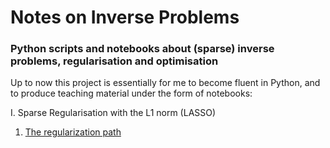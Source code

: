 # Notes on Inverse Problems
### Python scripts and notebooks about (sparse) inverse problems, regularisation and optimisation

Up to now this project is essentially for me to become fluent in Python, and to produce teaching material under the form of notebooks:

I. Sparse Regularisation with the L1 norm (LASSO)
  1. [The regularization path](https://nbviewer.jupyter.org/github/Guillaume-Garrigos/invprob/blob/master/notebook/lasso_1-regularisation_path.ipynb)
